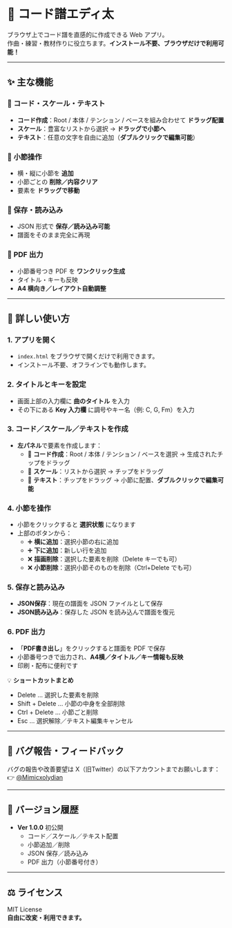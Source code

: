 # 🎵 コード譜エディ太

ブラウザ上でコード譜を直感的に作成できる Web アプリ。  
作曲・練習・教材作りに役立ちます。**インストール不要、ブラウザだけで利用可能！**

---

## ✨ 主な機能

### 🎼 **コード・スケール・テキスト**
- **コード作成**：Root / 本体 / テンション / ベースを組み合わせて **ドラッグ配置**  
- **スケール**：豊富なリストから選択 → **ドラッグで小節へ**  
- **テキスト**：任意の文字を自由に追加（**ダブルクリックで編集可能**）  

### 🧩 **小節操作**
- 横・縦に小節を **追加**  
- 小節ごとの **削除／内容クリア**  
- 要素を **ドラッグで移動**  

### 💾 **保存・読み込み**
- JSON 形式で **保存／読み込み可能**  
- 譜面をそのまま完全に再現  

### 📄 **PDF 出力**
- 小節番号つき PDF を **ワンクリック生成**  
- タイトル・キーも反映  
- **A4 横向き／レイアウト自動調整**  

---

## 🚀 **詳しい使い方**

### 1. アプリを開く
- `index.html` をブラウザで開くだけで利用できます。  
- インストール不要、オフラインでも動作します。  

### 2. タイトルとキーを設定
- 画面上部の入力欄に **曲のタイトル** を入力  
- その下にある **Key 入力欄** に調号やキー名（例: C, G, Fm）を入力  

### 3. コード／スケール／テキストを作成
- **左パネル**で要素を作成します：  
  - 🎼 **コード作成**：Root / 本体 / テンション / ベースを選択 → 生成されたチップをドラッグ  
  - 🎹 **スケール**：リストから選択 → チップをドラッグ  
  - 📝 **テキスト**：チップをドラッグ → 小節に配置、**ダブルクリックで編集可能**  

### 4. 小節を操作
- 小節をクリックすると **選択状態** になります  
- 上部のボタンから：  
  - ➕ **横に追加**：選択小節の右に追加  
  - ➕ **下に追加**：新しい行を追加  
  - ❌ **描画削除**：選択した要素を削除（Delete キーでも可）  
  - ❌ **小節削除**：選択小節そのものを削除（Ctrl+Delete でも可）  

### 5. 保存と読み込み
- **JSON保存**：現在の譜面を JSON ファイルとして保存  
- **JSON読み込み**：保存した JSON を読み込んで譜面を復元  

### 6. PDF 出力
- 「**PDF書き出し**」をクリックすると譜面を PDF で保存  
- 小節番号つきで出力され、**A4横／タイトル／キー情報も反映**  
- 印刷・配布に便利です  

💡 **ショートカットまとめ**
- Delete … 選択した要素を削除  
- Shift + Delete … 小節の中身を全部削除  
- Ctrl + Delete … 小節ごと削除  
- Esc … 選択解除／テキスト編集キャンセル  

---

## 🐞 **バグ報告・フィードバック**
バグの報告や改善要望は X（旧Twitter）の以下アカウントまでお願いします：  
👉 [@Mimicxolydian](https://x.com/Mimicxolydian)  

---

## 📜 **バージョン履歴**
- **Ver 1.0.0** 初公開  
  - コード／スケール／テキスト配置  
  - 小節追加／削除  
  - JSON 保存／読み込み  
  - PDF 出力（小節番号付き）  

---

## ⚖️ **ライセンス**
MIT License  
**自由に改変・利用できます。**
